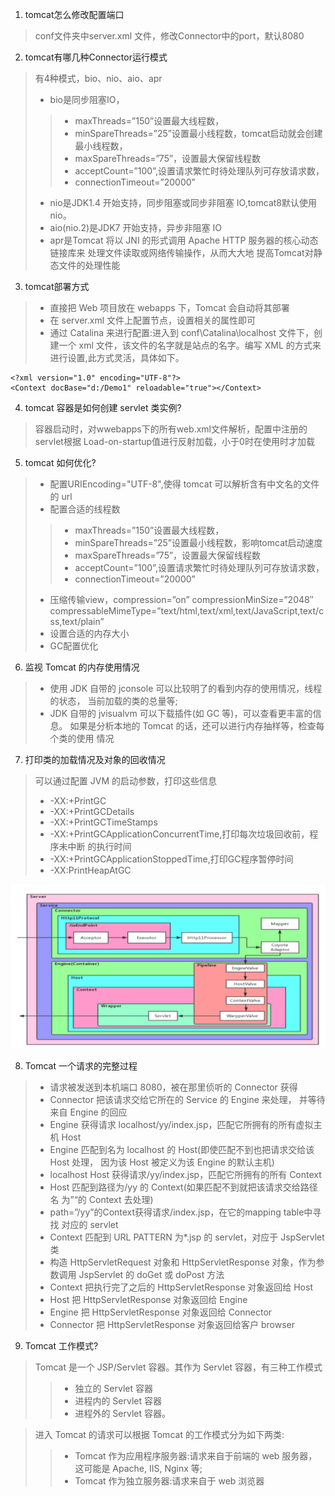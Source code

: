 1. tomcat怎么修改配置端口
> conf文件夹中server.xml 文件，修改Connector中的port，默认8080
2. tomcat有哪几种Connector运行模式
>有4种模式，bio、nio、aio、apr
>- bio是同步阻塞IO，
>>+ maxThreads=”150”设置最大线程数，
>>+ minSpareThreads=”25”设置最小线程数，tomcat启动就会创建最小线程数，
>>+ maxSpareThreads=”75”，设置最大保留线程数
>>+ acceptCount=”100”,设置请求繁忙时待处理队列可存放请求数，
>>+ connectionTimeout=”20000”
>- nio是JDK1.4 开始支持，同步阻塞或同步非阻塞 IO,tomcat8默认使用nio。
>- aio(nio.2)是JDK7 开始支持，异步非阻塞 IO
>- apr是Tomcat 将以 JNI 的形式调用 Apache HTTP 服务器的核心动态链接库来
>处理文件读取或网络传输操作，从而大大地 提高Tomcat对静态文件的处理性能
3. tomcat部署方式
>- 直接把 Web 项目放在 webapps 下，Tomcat 会自动将其部署
>- 在 server.xml 文件上配置<Context>节点，设置相关的属性即可
>- 通过 Catalina 来进行配置:进入到 conf\Catalina\localhost 文件下，创建一个
> xml 文件，该文件的名字就是站点的名字。编写 XML 的方式来进行设置,此方式灵活，具体如下。
```
<?xml version="1.0" encoding="UTF-8"?>
<Context docBase="d:/Demo1" reloadable="true"></Context>
```
4. tomcat 容器是如何创建 servlet 类实例?
> 容器启动时，对wwebapps下的所有web.xml文件解析，配置中注册的servlet根据
> Load-on-startup值进行反射加载，小于0时在使用时才加载
5. tomcat 如何优化?
>- 配置URIEncoding="UTF-8",使得 tomcat 可以解析含有中文名的文件的 url
>- 配置合适的线程数
>>+ maxThreads=”150”设置最大线程数，
>>+ minSpareThreads=”25”设置最小线程数，影响tomcat启动速度
>>+ maxSpareThreads=”75”，设置最大保留线程数
>>+ acceptCount=”100”,设置请求繁忙时待处理队列可存放请求数，
>>+ connectionTimeout=”20000”
>- 压缩传输view，compression=”on” compressionMinSize=”2048′′
compressableMimeType=”text/html,text/xml,text/JavaScript,text/css,text/plain”
>- 设置合适的内存大小
>- GC配置优化
6. 监视 Tomcat 的内存使用情况
>- 使用 JDK 自带的 jconsole 可以比较明了的看到内存的使用情况，线程的状态，
> 当前加载的类的总量等;
>- JDK 自带的 jvisualvm 可以下载插件(如 GC 等)，可以查看更丰富的信息。
> 如果是分析本地的 Tomcat 的话，还可以进行内存抽样等，检查每个类的使用 情况
7. 打印类的加载情况及对象的回收情况
> 可以通过配置 JVM 的启动参数，打印这些信息
>+ -XX:+PrintGC
>+ -XX:+PrintGCDetails
>+ -XX:+PrintGCTimeStamps
>+ -XX:+PrintGCApplicationConcurrentTime,打印每次垃圾回收前，程序未中断 的执行时间
>+ -XX:+PrintGCApplicationStoppedTime,打印GC程序暂停时间
>+ -XX:PrintHeapAtGC

![Tomcat 结构图](images/clipboard.png)

8. Tomcat 一个请求的完整过程
>* 请求被发送到本机端口 8080，被在那里侦听的 Connector 获得<br>
>* Connector 把该请求交给它所在的 Service 的 Engine 来处理，
> 并等待来自 Engine 的回应<br>
>* Engine 获得请求 localhost/yy/index.jsp，匹配它所拥有的所有虚拟主机 Host<br>
>* Engine 匹配到名为 localhost 的 Host(即使匹配不到也把请求交给该 Host 处理，
> 因为该 Host 被定义为该 Engine 的默认主机)<br>
>* localhost Host 获得请求/yy/index.jsp，匹配它所拥有的所有 Context<br>
>* Host 匹配到路径为/yy 的 Context(如果匹配不到就把该请求交给路径名 为”“的 Context 去处理)<br>
>* path=”/yy”的Context获得请求/index.jsp，在它的mapping table中寻找 对应的 servlet<br>
>* Context 匹配到 URL PATTERN 为*.jsp 的 servlet，对应于 JspServlet 类<br>
>* 构造 HttpServletRequest 对象和 HttpServletResponse 对象，作为参数调用 JspServlet 的 doGet 或 doPost 方法<br>
>* Context 把执行完了之后的 HttpServletResponse 对象返回给 Host<br>
>* Host 把 HttpServletResponse 对象返回给 Engine<br>
>* Engine 把 HttpServletResponse 对象返回给 Connector<br>
>* Connector 把 HttpServletResponse 对象返回给客户 browser<br>
9. Tomcat 工作模式?
> Tomcat 是一个 JSP/Servlet 容器。其作为 Servlet 容器，有三种工作模式
>>+ 独立的 Servlet 容器
>>+ 进程内的 Servlet 容器
>>+ 进程外的 Servlet 容器。

> 进入 Tomcat 的请求可以根据 Tomcat 的工作模式分为如下两类:
>>+ Tomcat 作为应用程序服务器:请求来自于前端的 web 服务器，这可能是 Apache, IIS, Nginx 等;
>>+ Tomcat 作为独立服务器:请求来自于 web 浏览器




